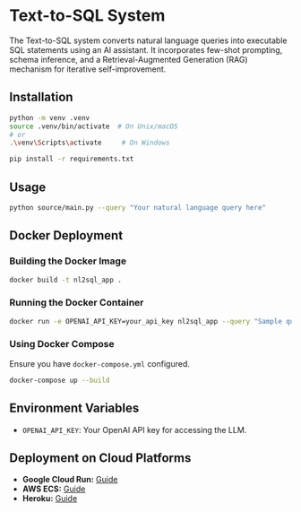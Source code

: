 # Text-to-SQL System

The Text-to-SQL system converts natural language queries into executable SQL statements using an AI assistant. It incorporates few-shot prompting, schema inference, and a Retrieval-Augmented Generation (RAG) mechanism for iterative self-improvement.

## Installation

```bash
python -m venv .venv
source .venv/bin/activate  # On Unix/macOS
# or
.\venv\Scripts\activate     # On Windows

pip install -r requirements.txt
```

## Usage

```bash
python source/main.py --query "Your natural language query here"
```

## Docker Deployment

### Building the Docker Image

```bash
docker build -t nl2sql_app .
```

### Running the Docker Container

```bash
docker run -e OPENAI_API_KEY=your_api_key nl2sql_app --query "Sample query"
```

### Using Docker Compose

Ensure you have `docker-compose.yml` configured.

```bash
docker-compose up --build
```

## Environment Variables

- `OPENAI_API_KEY`: Your OpenAI API key for accessing the LLM.

## Deployment on Cloud Platforms

- **Google Cloud Run:** [Guide](https://cloud.google.com/run/docs/quickstarts/build-and-deploy)
- **AWS ECS:** [Guide](https://docs.aws.amazon.com/AmazonECS/latest/developerguide/Welcome.html)
- **Heroku:** [Guide](https://devcenter.heroku.com/categories/deploying-with-docker)
